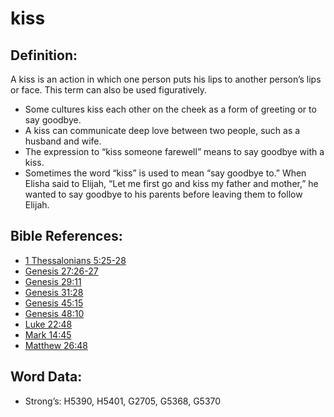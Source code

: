 # kiss

## Definition:

A kiss is an action in which one person puts his lips to another person’s lips or face. This term can also be used figuratively.

* Some cultures kiss each other on the cheek as a form of greeting or to say goodbye.
* A kiss can communicate deep love between two people, such as a husband and wife.
* The expression to “kiss someone farewell” means to say goodbye with a kiss.
* Sometimes the word “kiss” is used to mean “say goodbye to.” When Elisha said to Elijah, “Let me first go and kiss my father and mother,” he wanted to say goodbye to his parents before leaving them to follow Elijah.

## Bible References:

* [1 Thessalonians 5:25-28](rc://en/tn/help/1th/05/25)
* [Genesis 27:26-27](rc://en/tn/help/gen/27/26)
* [Genesis 29:11](rc://en/tn/help/gen/29/11)
* [Genesis 31:28](rc://en/tn/help/gen/31/28)
* [Genesis 45:15](rc://en/tn/help/gen/45/15)
* [Genesis 48:10](rc://en/tn/help/gen/48/10)
* [Luke 22:48](rc://en/tn/help/luk/22/48)
* [Mark 14:45](rc://en/tn/help/mrk/14/45)
* [Matthew 26:48](rc://en/tn/help/mat/26/48)

## Word Data:

* Strong’s: H5390, H5401, G2705, G5368, G5370
